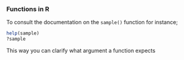 ### Functions in R
To consult the documentation on the `sample()` function for instance;

```R
help(sample)
?sample
```
This way you can clarify what argument a function expects 
